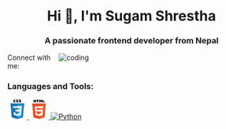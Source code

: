  <h1 align="center">Hi 👋, I'm Sugam Shrestha</h1>
    <h3 align="center">A passionate frontend developer from Nepal</h3>
<img align="right" alt="coding" width="400" src="https://user-images.githubusercontent.com/55389276/140866485-8fb1c876-9a8f-4d6a-98dc-08c4981eaf70.gif"
    - 🌱 I’m currently learning **Computer Science** - ⚡ Fun fact **I am Simple 1**

  <h3 align="left">Connect with me:</h3>
    <p align="left">
    </p>

<h3 align="left">Languages and Tools:</h3>
<p align="left">
     <a href="https://www.w3schools.com/css/" target="_blank" rel="noreferrer"> <img src="https://raw.githubusercontent.com/devicons/devicon/master/icons/css3/css3-original-wordmark.svg" alt="css3" width="40" height="40" /> </a>
        <a href="https://www.w3.org/html/" target="_blank" rel="noreferrer"> <img src="https://raw.githubusercontent.com/devicons/devicon/master/icons/html5/html5-original-wordmark.svg" alt="html5" width="40" height="40" /> </a>
        <a href="https://developer.mozilla.org/en-US/docs/Web/JavaScript" target="_blank" rel="noreferrer">
        <img src="[[[https://raw.githubusercontent.com/devicons/devicon/master/icons/javascript/javascript-original.svg](https://upload.wikimedia.org/wikipedia/commons/thumb/c/c3/Python-logo-notext.svg/640px-Python-logo-notext.svg.png)](https://prepinstadotcom.s3.ap-south-1.amazonaws.com/wp-content/uploads/2020/07/python-removebg-preview.webp)](https://w7.pngwing.com/pngs/234/329/png-transparent-python-logo-thumbnail.png)" alt="Python" width="40" height="40" /> </a>
    </p>
